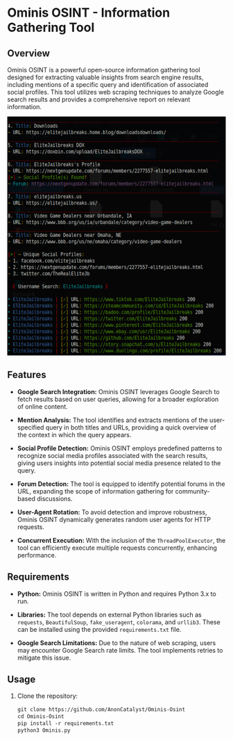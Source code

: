 # Ominis OSINT - Information Gathering Tool

## Overview

Ominis OSINT is a powerful open-source information gathering tool designed for extracting valuable insights from search engine results, including mentions of a specific query and identification of associated social profiles. This tool utilizes web scraping techniques to analyze Google search results and provides a comprehensive report on relevant information.

<img src="img/screenshot.png" alt="Ominis Osint Project - screenshot" height="550" width="600"/>

## Features

- **Google Search Integration:** Ominis OSINT leverages Google Search to fetch results based on user queries, allowing for a broader exploration of online content.

- **Mention Analysis:** The tool identifies and extracts mentions of the user-specified query in both titles and URLs, providing a quick overview of the context in which the query appears.

- **Social Profile Detection:** Ominis OSINT employs predefined patterns to recognize social media profiles associated with the search results, giving users insights into potential social media presence related to the query.

- **Forum Detection:** The tool is equipped to identify potential forums in the URL, expanding the scope of information gathering for community-based discussions.

- **User-Agent Rotation:** To avoid detection and improve robustness, Ominis OSINT dynamically generates random user agents for HTTP requests.

- **Concurrent Execution:** With the inclusion of the `ThreadPoolExecutor`, the tool can efficiently execute multiple requests concurrently, enhancing performance.

## Requirements

- **Python:** Ominis OSINT is written in Python and requires Python 3.x to run.

- **Libraries:** The tool depends on external Python libraries such as `requests`, `BeautifulSoup`, `fake_useragent`, `colorama`, and `urllib3`. These can be installed using the provided `requirements.txt` file.

- **Google Search Limitations:** Due to the nature of web scraping, users may encounter Google Search rate limits. The tool implements retries to mitigate this issue.

## Usage

1. Clone the repository:

   ```
   git clone https://github.com/AnonCatalyst/Ominis-Osint
   cd Ominis-Osint
   pip install -r requirements.txt
   python3 Ominis.py
   ```
